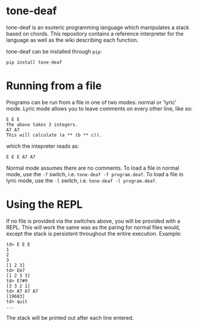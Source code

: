 # tone-deaf

tone-deaf is an esoteric programming language which manipulates a stack based on chords. This repository contains a reference interpreter for the language as well as the wiki describing each function.

tone-deaf can be installed through `pip`:

```
pip install tone-deaf
```

# Running from a file

Programs can be run from a file in one of two modes: normal or 'lyric' mode. Lyric mode allows you to leave comments on every other line, like so:

```
E E E
The above takes 3 integers.
A7 A7
This will calculate (a ** (b ** c)).
```

which the intepreter reads as:

```
E E E A7 A7
```

Normal mode assumes there are no comments. To load a file in normal mode, use the `-f` switch, i.e. `tone-deaf -f program.deaf`. To load a file in lyric mode, use the `-l` switch, i.e. `tone-deaf -l program.deaf`.

# Using the REPL

If no file is provided via the switches above, you will be provided with a REPL. This will work the same was as the paring for normal files would, except the stack is persistent throughout the entire execution. Example:

```
td> E E E
1
2
3
[1 2 3]
td> Em7
[1 2 3 3]
td> E7#9
[3 3 2 1]
td> A7 A7 A7
[19683]
td> quit
...
```

The stack will be printed out after each line entered.